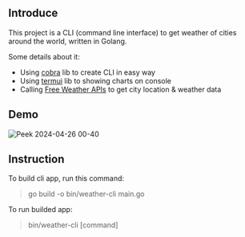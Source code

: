 ## Introduce

This project is a CLI (command line interface) to get weather of cities around the world, written in Golang.

Some details about it:
- Using [cobra](https://github.com/spf13/cobra) lib to create CLI in easy way
- Using [termui](https://github.com/gizak/termui) lib to showing charts on console
- Calling [Free Weather APIs](https://open-meteo.com/) to get city location & weather data 

## Demo

![Peek 2024-04-26 00-40](https://github.com/Bigguy98/weather-cli/assets/27953500/0d5a2c55-7cbd-413f-bf4d-e192f90e5d38)

## Instruction
To build cli app, run this command:
> go build -o bin/weather-cli main.go

To run builded app:
> bin/weather-cli [command]
